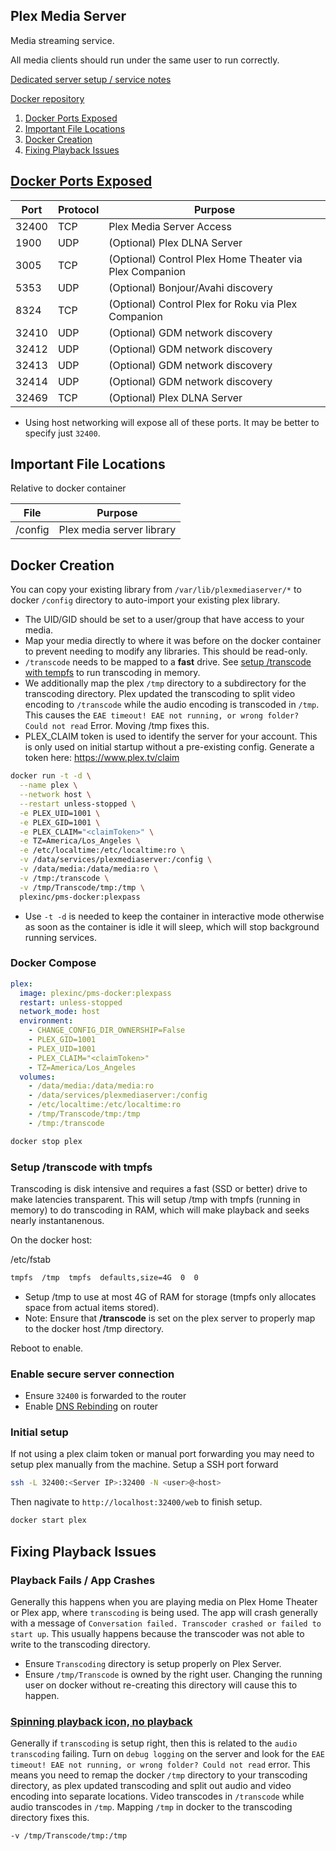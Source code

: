 Plex Media Server
-----------------
Media streaming service.

All media clients should run under the same user to run correctly.

[Dedicated server setup / service notes](plex-dedicated.md)

[Docker repository][1]

1. [Docker Ports Exposed](#docker-ports-exposed)
1. [Important File Locations](#important-file-locations)
1. [Docker Creation](#docker-creation)
1. [Fixing Playback Issues](#fixing-playback-issues)

[Docker Ports Exposed][2]
-------------------------

| Port  | Protocol | Purpose                                                 |
|-------|----------|---------------------------------------------------------|
| 32400 | TCP      | Plex Media Server Access                                |
| 1900  | UDP      | (Optional) Plex DLNA Server                             |
| 3005  | TCP      | (Optional) Control Plex Home Theater via Plex Companion |
| 5353  | UDP      | (Optional) Bonjour/Avahi discovery                      |
| 8324  | TCP      | (Optional) Control Plex for Roku via Plex Companion     |
| 32410 | UDP      | (Optional) GDM network discovery                        |
| 32412 | UDP      | (Optional)  GDM network discovery                       |
| 32413 | UDP      | (Optional) GDM network discovery                        |
| 32414 | UDP      | (Optional) GDM network discovery                        |
| 32469 | TCP      | (Optional) Plex DLNA Server                             |
 * Using host networking will expose all of these ports. It may be better to
   specify just `32400`.

Important File Locations
------------------------
Relative to docker container

| File    | Purpose                   |
|---------|---------------------------|
| /config | Plex media server library |

Docker Creation
---------------
You can copy your existing library from `/var/lib/plexmediaserver/*` to docker
`/config` directory to auto-import your existing plex library.

* The UID/GID should be set to a user/group that have access to your media.
* Map your media directly to where it was before on the docker container to
  prevent needing to modify any libraries. This should be read-only.
* `/transcode` needs to be mapped to a **fast** drive. See
  [setup /transcode with tempfs](#setup-transcode-with-tempfs) to run
  transcoding in memory.
* We additionally map the plex `/tmp` directory to a subdirectory for the
  transcoding directory. Plex updated the transcoding to split video encoding
  to `/transcode` while the audio encoding is transcoded in `/tmp`. This causes
  the `EAE timeout! EAE not running, or wrong folder? Could not read` Error.
  Moving /tmp fixes this.
* PLEX_CLAIM token is used to identify the server for your account. This is
  only used on initial startup without a pre-existing config. Generate a token
  here: https://www.plex.tv/claim

```bash
docker run -t -d \
  --name plex \
  --network host \
  --restart unless-stopped \
  -e PLEX_UID=1001 \
  -e PLEX_GID=1001 \
  -e PLEX_CLAIM="<claimToken>" \
  -e TZ=America/Los_Angeles \
  -e /etc/localtime:/etc/localtime:ro \
  -v /data/services/plexmediaserver:/config \
  -v /data/media:/data/media:ro \
  -v /tmp:/transcode \
  -v /tmp/Transcode/tmp:/tmp \
  plexinc/pms-docker:plexpass
```
* Use `-t -d` is needed to keep the container in interactive mode otherwise as
  soon as the container is idle it will sleep, which will stop background
  running services.

### Docker Compose
```yaml
plex:
  image: plexinc/pms-docker:plexpass
  restart: unless-stopped
  network_mode: host
  environment:
    - CHANGE_CONFIG_DIR_OWNERSHIP=False
    - PLEX_GID=1001
    - PLEX_UID=1001
    - PLEX_CLAIM="<claimToken>"
    - TZ=America/Los_Angeles
  volumes:
    - /data/media:/data/media:ro
    - /data/services/plexmediaserver:/config
    - /etc/localtime:/etc/localtime:ro
    - /tmp/Transcode/tmp:/tmp
    - /tmp:/transcode
```

```bash
docker stop plex
```

### Setup /transcode with tmpfs
Transcoding is disk intensive and requires a fast (SSD or better) drive to make
latencies transparent. This will setup /tmp with tmpfs (running in memory) to
do transcoding in RAM, which will make playback and seeks nearly instantanenous.

On the docker host:

/etc/fstab
```bash
tmpfs  /tmp  tmpfs  defaults,size=4G  0  0
```
 * Setup /tmp to use at most 4G of RAM for storage (tmpfs only allocates space
   from actual items stored).
 * Note: Ensure that **/transcode** is set on the plex server to properly map to
   the docker host /tmp directory.

Reboot to enable.

### Enable secure server connection

 * Ensure `32400` is forwarded to the router
 * Enable [DNS Rebinding][3] on router

### Initial setup
If not using a plex claim token or manual port forwarding you may need to setup
plex manually from the machine. Setup a SSH port forward

```bash
ssh -L 32400:<Server IP>:32400 -N <user>@<host>
```

Then nagivate to `http://localhost:32400/web` to finish setup.

```bash
docker start plex
```

Fixing Playback Issues
----------------------
### Playback Fails / App Crashes
Generally this happens when you are playing media on Plex Home Theater or Plex
app, where `transcoding` is being used. The app will crash generally with a
message of `Conversation failed. Transcoder crashed or failed to start up`. This
usually happens because the transcoder was not able to write to the transcoding
directory.

 * Ensure `Transcoding` directory is setup properly on Plex Server.
 * Ensure `/tmp/Transcode` is owned by the right user. Changing the running user
   on docker without re-creating this directory will cause this to happen.

### [Spinning playback icon, no playback][5]
Generally if `transcoding` is setup right, then this is related to the `audio
transcoding` failing. Turn on `debug logging` on the server and look for the
`EAE timeout! EAE not running, or wrong folder? Could not read` error. This
means you need to remap the docker `/tmp` directory to your transcoding
directory, as plex updated transcoding and split out audio and video encoding
into separate locations. Video transcodes in `/transcode` while audio transcodes
in `/tmp`. Mapping `/tmp` in docker to the transcoding directory fixes this.

```docker
-v /tmp/Transcode/tmp:/tmp
```

[1]: https://hub.docker.com/r/plexinc/pms-docker/
[2]: https://support.plex.tv/articles/201543147-what-network-ports-do-i-need-to-allow-through-my-firewall/
[3]: https://support.plex.tv/articles/206225077-how-to-use-secure-server-connections/
[4]: https://www.cb-net.co.uk/linux/running-plex-from-a-docker-container-on-ubuntu-16-04-lts-16-10/
[5]: https://forums.plex.tv/discussion/265492/transcoder-fails-when-transcode-is-on-a-network-share/p4